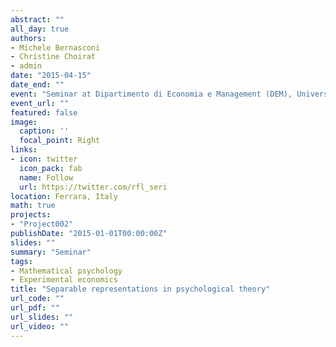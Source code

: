 ```yaml
---
abstract: ""
all_day: true
authors:
- Michele Bernasconi
- Christine Choirat
- admin
date: "2015-04-15"
date_end: ""
event: "Seminar at Dipartimento di Economia e Management (DEM), Università degli Studi di Ferrara"
event_url: ""
featured: false
image:
  caption: ''
  focal_point: Right
links:
- icon: twitter
  icon_pack: fab
  name: Follow
  url: https://twitter.com/rfl_seri
location: Ferrara, Italy
math: true
projects:
- "Project002"
publishDate: "2015-01-01T00:00:00Z"
slides: ""
summary: "Seminar"
tags:
- Mathematical psychology
- Experimental economics
title: "Separable representations in psychological theory"
url_code: ""
url_pdf: ""
url_slides: ""
url_video: ""
---
```

